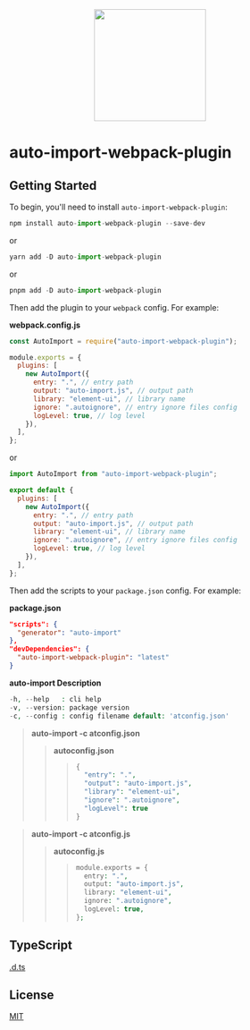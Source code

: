 <div align="center">
  <a href="https://github.com/webpack/webpack">
    <img width="200" height="200"
      src="https://webpack.js.org/assets/icon-square-big.svg">
  </a>
</div>

# auto-import-webpack-plugin

## Getting Started

To begin, you'll need to install `auto-import-webpack-plugin`:

```js
npm install auto-import-webpack-plugin --save-dev
```

or

```js
yarn add -D auto-import-webpack-plugin
```

or

```js
pnpm add -D auto-import-webpack-plugin
```

Then add the plugin to your `webpack` config. For example:

**webpack.config.js**

```js
const AutoImport = require("auto-import-webpack-plugin");

module.exports = {
  plugins: [
    new AutoImport({
      entry: ".", // entry path
      output: "auto-import.js", // output path
      library: "element-ui", // library name
      ignore: ".autoignore", // entry ignore files config
      logLevel: true, // log level
    }),
  ],
};
```

or

```js
import AutoImport from "auto-import-webpack-plugin";

export default {
  plugins: [
    new AutoImport({
      entry: ".", // entry path
      output: "auto-import.js", // output path
      library: "element-ui", // library name
      ignore: ".autoignore", // entry ignore files config
      logLevel: true, // log level
    }),
  ],
};
```

Then add the scripts to your `package.json` config. For example:

**package.json**

```json
"scripts": {
  "generator": "auto-import"
},
"devDependencies": {
  "auto-import-webpack-plugin": "latest"
}
```

**auto-import Description**

```php
-h, --help   : cli help
-v, --version: package version
-c, --config : config filename default: 'atconfig.json'
```

> **auto-import -c atconfig.json**
>
> > **autoconfig.json**
> >
> > > ```php
> > > {
> > >   "entry": ".",
> > >   "output": "auto-import.js",
> > >   "library": "element-ui",
> > >   "ignore": ".autoignore",
> > >   "logLevel": true
> > > }
> > > ```

> **auto-import -c atconfig.js**
>
> > **autoconfig.js**
> >
> > > ```php
> > > module.exports = {
> > >   entry: ".",
> > >   output: "auto-import.js",
> > >   library: "element-ui",
> > >   ignore: ".autoignore",
> > >   logLevel: true,
> > > };
> > > ```

## TypeScript

[.d.ts](./plugin.d.ts)

## License

[MIT](./LICENSE)
